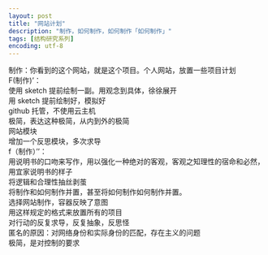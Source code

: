 ```yaml
---
layout: post
title: "网站计划"
description: "制作，如何制作，如何制作「如何制作」"
tags: [结构研究系列]
encoding: utf-8
---
```

制作：你看到的这个网站，就是这个项目。个人网站，放置一些项目计划  
F(制作)’：  
使用 sketch 提前绘制一副。用观念到具体，徐徐展开  
用 sketch 提前绘制好，模拟好  
github 托管，不使用云主机  
极简，表达这种极简，从内到外的极简  
网站模块  
增加一个反思模块，多次求导  
f（制作）’’：  
用说明书的口吻来写作，用以强化一种绝对的客观，客观之知理性的宿命和必然，用宜家说明书的样子  
将逻辑和合理性抽丝剥茧  
将制作和如何制作并置，甚至将如何制作如何制作并置。  
选择网站制作，容器反映了意图  
用这样规定的格式来放置所有的项目  
对行动的反复求导，反复抽象，反思怪  
匿名的原因：对网络身份和实际身份的匹配，存在主义的问题  
极简，是对控制的要求  